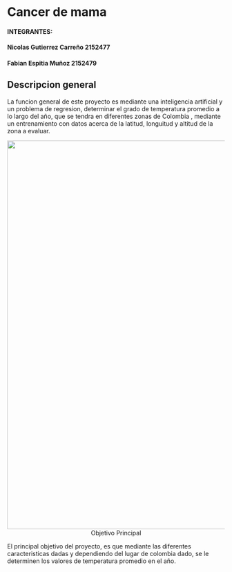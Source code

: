   # Cancer de mama

#### INTEGRANTES:
#### Nicolas Gutierrez Carreño 2152477
#### Fabian Espitia Muñoz 2152479


## Descripcion general
La funcion general de este proyecto es mediante una inteligencia artificial y un problema de regresion, determinar el grado de temperatura promedio a lo largo del año, que se tendra en  diferentes zonas de Colombia , mediante un entrenamiento con datos acerca de la latitud, longuitud y altitud de la zona a evaluar.

<p align="center"><img src="http://blogs.lainformacion.com/futuretech/files/2010/10/mama3.jpg" style="width:900px; /> </p>






<br>
#### Datos o DATASET obtenidos mediante:
https://www.kaggle.com/uciml/breast-cancer-wisconsin-data 

</br>

## Objetivo Principal

El principal objetivo del proyecto, es que  mediante las diferentes caracteristicas dadas y dependiendo del lugar de colombia dado, se le determinen los valores de temperatura promedio en el año.

